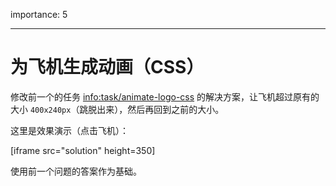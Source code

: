 importance: 5

---

# 为飞机生成动画（CSS）

修改前一个的任务 <info:task/animate-logo-css> 的解决方案，让飞机超过原有的大小 `400x240px`（跳脱出来），然后再回到之前的大小。

这里是效果演示（点击飞机）：

[iframe src="solution" height=350]

使用前一个问题的答案作为基础。
